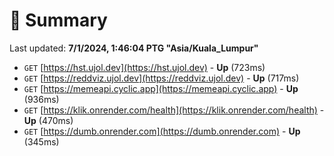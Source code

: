 # 📖 Summary
Last updated: **7/1/2024, 1:46:04 PTG "Asia/Kuala_Lumpur"**

- `GET` [https://hst.ujol.dev](https://hst.ujol.dev) - **Up** (723ms)
- `GET` [https://reddviz.ujol.dev](https://reddviz.ujol.dev) - **Up** (717ms)
- `GET` [https://memeapi.cyclic.app](https://memeapi.cyclic.app) - **Up** (936ms)
- `GET` [https://klik.onrender.com/health](https://klik.onrender.com/health) - **Up** (470ms)
- `GET` [https://dumb.onrender.com](https://dumb.onrender.com) - **Up** (345ms)

